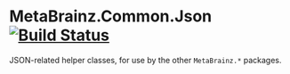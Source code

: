 # MetaBrainz.Common.Json [![Build Status](https://ci.appveyor.com/api/projects/status/fv7v798p3c5digyw?svg=true)](https://ci.appveyor.com/project/Zastai/metabrainz-common-json)

JSON-related helper classes, for use by the other `MetaBrainz.*` packages.
